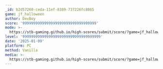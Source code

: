 ```yaml
---
_id: b2d57260-ceda-11ef-8389-737226fc8065
game: jf_halloween
author: DevBoy
score: '9999999999999999999999999999999999'
mode: >-
  https://stb-gaming.github.io/high-scores/submit/score/?game=jf_halloween&fields%5Bauthor%5D=DevBoy&fields%5Bscore%5D=9999999999999999999999999999999999&fields%5Bmode%5D=&fields%5Blevel%5D=999999999999999999999999999999999999&fields%5Bdate%5D=2025-01-09&fields%5Bplatform%5D=PC&fields%5Bmedia%5D=
level: '999999999999999999999999999999999999'
date: '2025-01-09'
platform: PC
method: Vanilla
media: >-
  https://stb-gaming.github.io/high-scores/submit/score/?game=jf_halloween&fields%5Bauthor%5D=DevBoy&fields%5Bscore%5D=9999999999999999999999999999999999&fields%5Bmode%5D=&fields%5Blevel%5D=999999999999999999999999999999999999&fields%5Bdate%5D=2025-01-09&fields%5Bplatform%5D=PC&fields%5Bmedia%5D=
---
```


